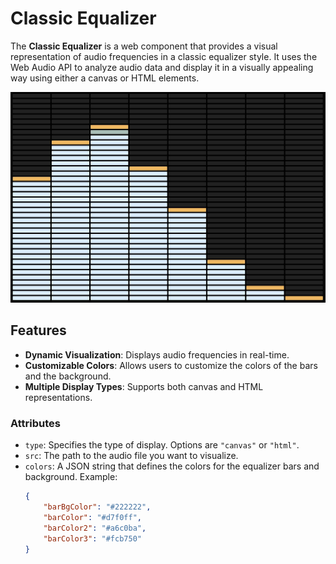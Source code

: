 # Classic Equalizer

The **Classic Equalizer** is a web component that provides a visual representation of audio frequencies in a classic equalizer style. It uses the Web Audio API to analyze audio data and display it in a visually appealing way using either a canvas or HTML elements.

![Preview image](preview.jpg "preview image")

## Features

- **Dynamic Visualization**: Displays audio frequencies in real-time.
- **Customizable Colors**: Allows users to customize the colors of the bars and the background.
- **Multiple Display Types**: Supports both canvas and HTML representations.

### Attributes

- `type`: Specifies the type of display. Options are `"canvas"` or `"html"`.
- `src`: The path to the audio file you want to visualize.
- `colors`: A JSON string that defines the colors for the equalizer bars and background. Example:
  ```json
  {
      "barBgColor": "#222222",
      "barColor": "#d7f0ff",
      "barColor2": "#a6c0ba",
      "barColor3": "#fcb750"
  }
  ```